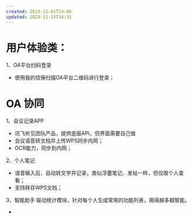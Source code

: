 ```yaml
---
created: 2023-12-01T14:06
updated: 2023-12-15T14:31
---
```

# 用户体验类：
1、OA平台扫码登录
- 使用我的信保扫描OA平台二维码进行登录；


# OA 协同
1、会议记录APP
- 讯飞听见团队产品，提供底层API，但界面需要自己做
- 会议语音转文档并上传WPS同步内网；
- OCR能力，同步到内网；

2、个人笔记
- 语音输入后，自动转文字并记录，类似浮墨笔记、发帖一样，但仅限个人查看；
- 支持转存WPS文档；

3、智能助手
联动统计模块，针对每个人生成常用的功能列表，用得越多越智能。

- 
